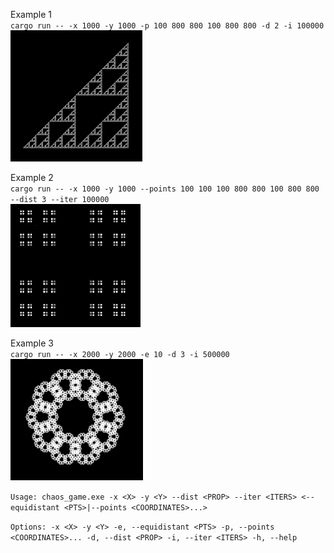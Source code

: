 Example 1\
`cargo run -- -x 1000 -y 1000 -p 100 800 800 100 800 800 -d 2 -i 100000`\
![3 points with a proportional distance of half](assets\image1.png)

Example 2\
`cargo run -- -x 1000 -y 1000 --points 100 100 100 800 800 100 800 800 --dist 3 --iter 100000`\
![4 points with a proportional distance of a third](assets\image2.png)

Example 3\
`cargo run -- -x 2000 -y 2000 -e 10 -d 3 -i 500000`\
![10 points equidistant proporional distance of a third iterated 500_000 times](assets\image3.png)

 ``Usage: chaos_game.exe -x <X> -y <Y> --dist <PROP> --iter <ITERS> <--equidistant <PTS>|--points <COORDINATES>...>``

 ``Options:
  -x <X>
  -y <Y>
  -e, --equidistant <PTS>
  -p, --points <COORDINATES>...
  -d, --dist <PROP>
  -i, --iter <ITERS>
  -h, --help               ``
